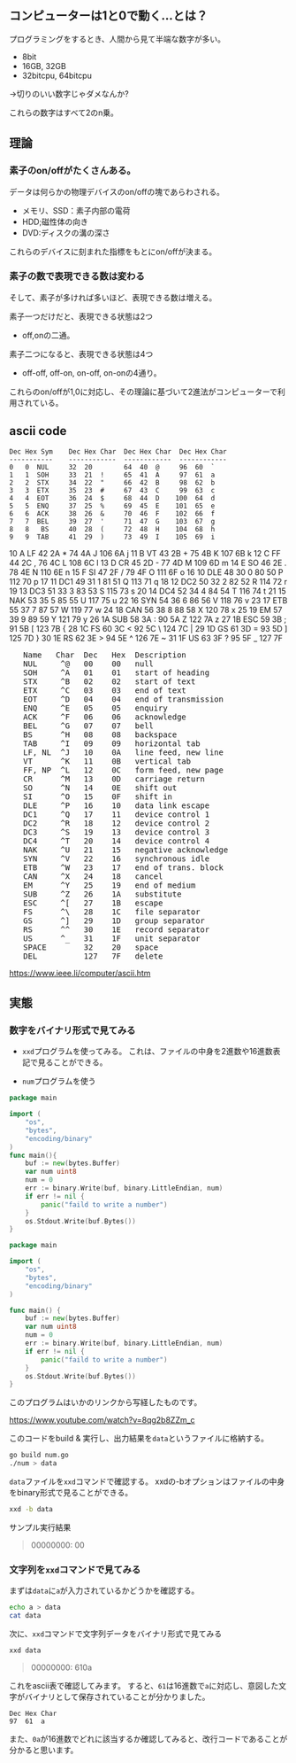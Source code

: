 ﻿


## コンピューターは1と0で動く...とは？

プログラミングをするとき、人間から見て半端な数字が多い。

- 8bit
- 16GB, 32GB
- 32bitcpu, 64bitcpu

 →切りのいい数字じゃダメなんか?

これらの数字はすべて2のn乗。



## 理論

### 素子のon/offがたくさんある。

データは何らかの物理デバイスのon/offの塊であらわされる。

- メモリ、SSD：素子内部の電荷
- HDD;磁性体の向き
- DVD:ディスクの溝の深さ

これらのデバイスに刻まれた指標をもとにon/offが決まる。

### 素子の数で表現できる数は変わる

そして、素子が多ければ多いほど、表現できる数は増える。

素子一つだけだと、表現できる状態は2つ

- off,onの二通。

素子二つになると、表現できる状態は4つ

- off-off, off-on, on-off, on-onの4通り。

これらのon/offが1,0に対応し、その理論に基づいて2進法がコンピューターで利用されている。

## ascii code

    Dec Hex Sym    Dec Hex Char  Dec Hex Char  Dec Hex Char
    -----------    ------------  ------------  ------------
    0   0  NUL     32  20        64  40  @     96  60  `
    1   1  SOH     33  21  !     65  41  A     97  61  a
    2   2  STX     34  22  "     66  42  B     98  62  b
    3   3  ETX     35  23  #     67  43  C     99  63  c
    4   4  EOT     36  24  $     68  44  D    100  64  d
    5   5  ENQ     37  25  %     69  45  E    101  65  e
    6   6  ACK     38  26  &     70  46  F    102  66  f
    7   7  BEL     39  27  '     71  47  G    103  67  g
    8   8   BS     40  28  (     72  48  H    104  68  h
    9   9  TAB     41  29  )     73  49  I    105  69  i
   10   A   LF     42  2A  *     74  4A  J    106  6A  j
   11   B   VT     43  2B  +     75  4B  K    107  6B  k
   12   C   FF     44  2C  ,     76  4C  L    108  6C  l
   13   D   CR     45  2D  -     77  4D  M    109  6D  m
   14   E   SO     46  2E  .     78  4E  N    110  6E  n
   15   F   SI     47  2F  /     79  4F  O    111  6F  o
   16  10  DLE     48  30  0     80  50  P    112  70  p
   17  11  DC1     49  31  1     81  51  Q    113  71  q
   18  12  DC2     50  32  2     82  52  R    114  72  r
   19  13  DC3     51  33  3     83  53  S    115  73  s
   20  14  DC4     52  34  4     84  54  T    116  74  t
   21  15  NAK     53  35  5     85  55  U    117  75  u
   22  16  SYN     54  36  6     86  56  V    118  76  v
   23  17  ETB     55  37  7     87  57  W    119  77  w
   24  18  CAN     56  38  8     88  58  X    120  78  x
   25  19   EM     57  39  9     89  59  Y    121  79  y
   26  1A  SUB     58  3A  :     90  5A  Z    122  7A  z
   27  1B  ESC     59  3B  ;     91  5B  [    123  7B  {
   28  1C   FS     60  3C  <     92  5C  \    124  7C  |
   29  1D   GS     61  3D  =     93  5D  ]    125  7D  }
   30  1E   RS     62  3E  >     94  5E  ^    126  7E  ~
   31  1F   US     63  3F  ?     95  5F  _    127  7F 


<pre>
   Name   Char  Dec   Hex  Description           
   NUL     ^@   00    00   null
   SOH     ^A   01    01   start of heading
   STX     ^B   02    02   start of text
   ETX     ^C   03    03   end of text
   EOT     ^D   04    04   end of transmission
   ENQ     ^E   05    05   enquiry
   ACK     ^F   06    06   acknowledge
   BEL     ^G   07    07   bell
   BS      ^H   08    08   backspace
   TAB     ^I   09    09   horizontal tab
   LF, NL  ^J   10    0A   line feed, new line
   VT      ^K   11    0B   vertical tab
   FF, NP  ^L   12    0C   form feed, new page
   CR      ^M   13    0D   carriage return
   SO      ^N   14    0E   shift out
   SI      ^O   15    0F   shift in
   DLE     ^P   16    10   data link escape
   DC1     ^Q   17    11   device control 1
   DC2     ^R   18    12   device control 2
   DC3     ^S   19    13   device control 3
   DC4     ^T   20    14   device control 4
   NAK     ^U   21    15   negative acknowledge
   SYN     ^V   22    16   synchronous idle
   ETB     ^W   23    17   end of trans. block
   CAN     ^X   24    18   cancel
   EM      ^Y   25    19   end of medium
   SUB     ^Z   26    1A   substitute
   ESC     ^[   27    1B   escape
   FS      ^\   28    1C   file separator
   GS      ^]   29    1D   group separator
   RS      ^^   30    1E   record separator
   US      ^_   31    1F   unit separator
   SPACE        32    20   space
   DEL          127   7F   delete
</pre>
https://www.ieee.li/computer/ascii.htm



## 実態


### 数字をバイナリ形式で見てみる

- `xxd`プログラムを使ってみる。
これは、ファイルの中身を2進数や16進数表記で見ることができる。

- `num`プログラムを使う

```go
package main

import (
    "os",
    "bytes",
    "encoding/binary"
)
func main(){
    buf := new(bytes.Buffer)
    var num uint8
    num = 0
    err := binary.Write(buf, binary.LittleEndian, num)
    if err != nil {
        panic("faild to write a number")
    }
    os.Stdout.Write(buf.Bytes())
}
```

```go
package main

import (
    "os",
    "bytes",
    "encoding/binary"
)

func main() {
    buf := new(bytes.Buffer)
    var num uint8
    num = 0
    err := binary.Write(buf, binary.LittleEndian, num)
    if err != nil {
        panic("faild to write a number")
    }
    os.Stdout.Write(buf.Bytes())
}
```


このプログラムはいかのリンクから写経したものです。

https://www.youtube.com/watch?v=8qg2b8ZZm_c


このコードをbuild & 実行し、出力結果を`data`というファイルに格納する。

```sh
go build num.go
./num > data
```

`data`ファイルを`xxd`コマンドで確認する。
xxdの-bオプションはファイルの中身をbinary形式で見ることができる。

```sh
xxd -b data
```

サンプル実行結果

> 00000000: 00


### 文字列を`xxd`コマンドで見てみる

まずは`data`に`a`が入力されているかどうかを確認する。

```sh
echo a > data
cat data
```

次に、`xxd`コマンドで文字列データをバイナリ形式で見てみる

```sh
xxd data
```

> 00000000: 610a

これをascii表で確認してみます。
すると、`61`は16進数で`a`に対応し、意図した文字がバイナリとして保存されていることが分かりました。

    Dec Hex Char
    97  61  a

また、`0a`が16進数でどれに該当するか確認してみると、改行コードであることが分かると思います。















































